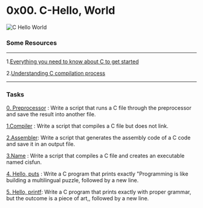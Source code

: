 

# 0x00. C-Hello, World
![C Hello World](https://www.mvps.net/docs/wp-content/uploads/2019/03/hello-world.png)

### Some Resources
----
1.[Everything you need to know about C to get started](https://intranet.alxswe.com/rltoken/P01aLj9BDfDUOv-y9x82Yw)

2.[Understanding C compilation process](https://www.youtube.com/watch?v=VDslRumKvRA)

----

### Tasks
[0. Preprocessor](https://github.com/washucode/alx-low_level_programming/blob/master/0x00-hello_world/0-preprocessor) : Write a script that runs a C file through the preprocessor and save the result into another file.

[1.Compiler](https://github.com/washucode/alx-low_level_programming/blob/master/0x00-hello_world/1-compiler) : Write a script that compiles a C file but does not link.

[2.Assembler](https://github.com/washucode/alx-low_level_programming/blob/master/0x00-hello_world/2-assembler): Write a script that generates the assembly code of a C code and save it in an output file.


[3.Name](https://github.com/washucode/alx-low_level_programming/blob/master/0x00-hello_world/3-name) : Write a script that compiles a C file and creates an executable named cisfun.

[4. Hello, puts](https://github.com/washucode/alx-low_level_programming/blob/baf9c4106ebf9b360ba935bfe91313bae70e1a6b/0x00-hello_world/4-puts.c) : Write a C program that prints exactly "Programming is like building a multilingual puzzle, followed by a new line.

[5. Hello, printf](): Write a C program that prints exactly with proper grammar, but the outcome is a piece of art,, followed by a new line.








